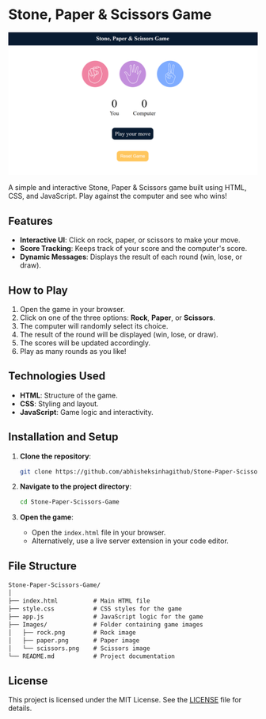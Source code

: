 # Stone, Paper & Scissors Game

![Game Screenshot](Images/Game%20Screenshot.png)

A simple and interactive Stone, Paper & Scissors game built using HTML, CSS, and JavaScript. Play against the computer and see who wins!

## Features

- **Interactive UI**: Click on rock, paper, or scissors to make your move.
- **Score Tracking**: Keeps track of your score and the computer's score.
- **Dynamic Messages**: Displays the result of each round (win, lose, or draw).

## How to Play

1. Open the game in your browser.
2. Click on one of the three options: **Rock**, **Paper**, or **Scissors**.
3. The computer will randomly select its choice.
4. The result of the round will be displayed (win, lose, or draw).
5. The scores will be updated accordingly.
6. Play as many rounds as you like!

## Technologies Used

- **HTML**: Structure of the game.
- **CSS**: Styling and layout.
- **JavaScript**: Game logic and interactivity.

## Installation and Setup

1. **Clone the repository**:
   ```bash
   git clone https://github.com/abhisheksinhagithub/Stone-Paper-Scissors-Game.git

2. **Navigate to the project directory**:
   ```bash
   cd Stone-Paper-Scissors-Game

3. **Open the game**:

    - Open the ```index.html``` file in your browser.
    - Alternatively, use a live server extension in your code editor.

## File Structure
```
Stone-Paper-Scissors-Game/
│
├── index.html          # Main HTML file
├── style.css           # CSS styles for the game
├── app.js              # JavaScript logic for the game
├── Images/             # Folder containing game images
│   ├── rock.png        # Rock image
│   ├── paper.png       # Paper image
│   └── scissors.png    # Scissors image
└── README.md           # Project documentation
```

## License

This project is licensed under the MIT License. See the [LICENSE](LICENSE) file for details.